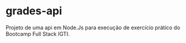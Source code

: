 # grades-api

Projeto de uma api em Node.Js para execução de exercício prático do Bootcamp Full Stack IGTI.
